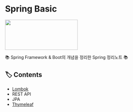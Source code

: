 # Spring Basic

<p><img src="https://user-images.githubusercontent.com/41675375/79252543-c4dd2480-7ebc-11ea-96d5-fd2ba68546b5.png" width="240" height="100"></p>

📚 Spring Framework & Boot의 개념을 정리한 Spring 정리노트 📚

## 🏷️ Contents
- [Lombok](https://github.com/hanbinleejoy/daily-dev-log/blob/master/spring/about_lombok.md)
- REST API
- JPA 
- [Thymeleaf](https://github.com/hanbinleejoy/daily-dev-log/tree/master/spring/spring-boot/thymeleaf)




